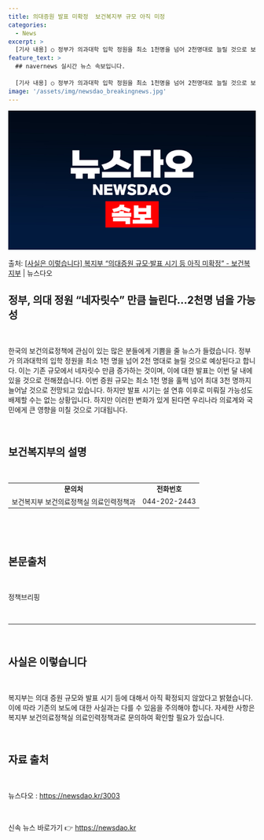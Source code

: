 ```yaml
---
title: 의대증원 발표 미확정  보건복지부 규모 아직 미정
categories:
  - News
excerpt: >
  [기사 내용] ○ 정부가 의과대학 입학 정원을 최소 1천명을 넘어 2천명대로 늘릴 것으로 보여 - 이번 의대…
feature_text: >
  ## navernews 실시간 뉴스 속보입니다.

  [기사 내용] ○ 정부가 의과대학 입학 정원을 최소 1천명을 넘어 2천명대로 늘릴 것으로 보여 - 이번 의대…
image: '/assets/img/newsdao_breakingnews.jpg'
---
```


![뉴스다오 속보](/assets/img/newsdao_breakingnews.jpg)

<p>출처: <a href="https://newsdao.kr/3003" rel="dofollow">[사실은 이렇습니다] 복지부 “의대증원 규모·발표 시기 등 아직 미확정” - 보건복지부</a> | 뉴스다오</p>

<h2>정부, 의대 정원 “네자릿수” 만큼 늘린다…2천명 넘을 가능성</h2>
<p data-ke-size="size16">&nbsp;</p>
<p data-ke-size="size16">한국의 보건의료정책에 관심이 있는 많은 분들에게 기쁨을 줄 뉴스가 들렸습니다. 정부가 의과대학의 입학 정원을 최소 1천 명을 넘어 2천 명대로 늘릴 것으로 예상된다고 합니다. 이는 기존 규모에서 네자릿수 만큼 증가하는 것이며, 이에 대한 발표는 이번 달 내에 있을 것으로 전해졌습니다. 이번 증원 규모는 최소 1천 명을 훌쩍 넘어 최대 3천 명까지 늘어날 것으로 전망되고 있습니다. 하지만 발표 시기는 설 연휴 이후로 미뤄질 가능성도 배제할 수는 없는 상황입니다. 하지만 이러한 변화가 있게 된다면 우리나라 의료계와 국민에게 큰 영향을 미칠 것으로 기대됩니다.</p>
<p data-ke-size="size16">&nbsp;</p>
<h2 data-ke-size="size26">보건복지부의 설명</h2>
<p data-ke-size="size16">&nbsp;</p>
<table>
	<tbody>
		<tr>
			<td style="text-align: center; height: 17px;"><b>문의처</b></td>
			<td style="text-align: center; height: 17px;"><b>전화번호</b></td>
		</tr>
		<tr>
			<td style="text-align: center; height: 17px;">보건복지부 보건의료정책실 의료인력정책과</td>
			<td style="text-align: center; height: 17px;">044-202-2443</td>
		</tr>
	</tbody>
</table>
<p data-ke-size="size16">&nbsp;</p>
<p data-ke-size="size16">&nbsp;</p>
<h2 data-ke-size="size26">본문출처</h2>
<p data-ke-size="size16">&nbsp;</p>
<p data-ke-size="size16">정책브리핑 </p>
<p data-ke-size="size16">&nbsp;</p>
<hr>
<p data-ke-size="size16">&nbsp;</p>
<h2 data-ke-size="size26">사실은 이렇습니다</h2>
<p data-ke-size="size16">&nbsp;</p>
<p data-ke-size="size16">복지부는 의대 증원 규모와 발표 시기 등에 대해서 아직 확정되지 않았다고 밝혔습니다. 이에 따라 기존의 보도에 대한 사실과는 다를 수 있음을 주의해야 합니다. 자세한 사항은 복지부 보건의료정책실 의료인력정책과로 문의하여 확인할 필요가 있습니다.</p>
<p data-ke-size="size16">&nbsp;</p>
<h2 data-ke-size="size26">자료 출처</h2>
<p data-ke-size="size16">&nbsp;</p>
<p data-ke-size="size16">뉴스다오 : <a href="https://newsdao.kr/3003">https://newsdao.kr/3003</a></p>
<p data-ke-size="size16">&nbsp;</p> 

신속 뉴스 바로가기 👉 <a href="https://newsdao.kr" rel="dofollow">https://newsdao.kr</a>


